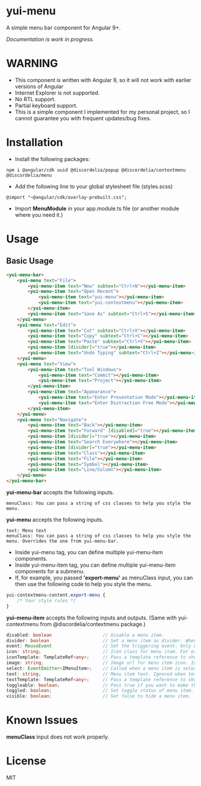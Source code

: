 # yui-menu

A simple menu bar component for Angular 9+.

_Documentation is work in progress._

# WARNING

* This component is written with Angular 9, so it will not work with earlier versions of Angular
* Internet Explorer is not supported.
* No RTL support.
* Partial keyboard support.
* This is a simple component I implemented for my personal project, so I cannot guarantee you with frequent updates/bug fixes.

# Installation

* Install the following packages:
    
```
npm i @angular/cdk uuid @discordelia/popup @discordelia/contextmenu @discordelia/menu
```

* Add the following line to your global stylesheet file (styles.scss)
    
```
@import "~@angular/cdk/overlay-prebuilt.css";
```

* Import **MenuModule** in your app.module.ts file (or another module where you need it.)

# Usage

## Basic Usage

```html
<yui-menu-bar>
    <yui-menu text="File">
        <yui-menu-item text="New" subtext="Ctrl+N"></yui-menu-item>
        <yui-menu-item text="Open Recent">
            <yui-menu-item text="yui-menu"></yui-menu-item>
            <yui-menu-item text="yui-contextmenu"></yui-menu-item>
        </yui-menu-item>
        <yui-menu-item text="Save As" subtext="Ctrl+S"></yui-menu-item>
    </yui-menu>
    <yui-menu text="Edit">
        <yui-menu-item text="Cut" subtext="Ctrl+X"></yui-menu-item>
        <yui-menu-item text="Copy" subtext="Ctrl+C"></yui-menu-item>
        <yui-menu-item text="Paste" subtext="Ctrl+V"></yui-menu-item>
        <yui-menu-item [divider]="true"></yui-menu-item>
        <yui-menu-item text="Undo Typing" subtext="Ctrl+Z"></yui-menu-item>
    </yui-menu>
    <yui-menu text="View">
        <yui-menu-item text="Tool Windows">
            <yui-menu-item text="Commit"></yui-menu-item>
            <yui-menu-item text="Project"></yui-menu-item>
        </yui-menu-item>
        <yui-menu-item text="Appearance">
            <yui-menu-item text="Enter Presentation Mode"></yui-menu-item>
            <yui-menu-item text="Enter Distraction Free Mode"></yui-menu-item>
        </yui-menu-item>
    </yui-menu>
    <yui-menu text="Navigate">
        <yui-menu-item text="Back"></yui-menu-item>
        <yui-menu-item text="Forward" [disabled]="true"></yui-menu-item>
        <yui-menu-item [divider]="true"></yui-menu-item>
        <yui-menu-item text="Search Everywhere"></yui-menu-item>
        <yui-menu-item [divider]="true"></yui-menu-item>
        <yui-menu-item text="Class"></yui-menu-item>
        <yui-menu-item text="File"></yui-menu-item>
        <yui-menu-item text="Symbol"></yui-menu-item>
        <yui-menu-item text="Line/Column"></yui-menu-item>
    </yui-menu>
</yui-menu-bar>
```

**yui-menu-bar** accepts the following inputs.

```
menuClass: You can pass a string of css classes to help you style the menu.
```


**yui-menu** accepts the following inputs.

```
text: Menu text
menuClass: You can pass a string of css classes to help you style the menu. Overrides the one from yui-menu-bar.
```

* Inside yui-menu tag, you can define multiple yui-menu-item components.
* Inside yui-menu-item tag, you can define multiple yui-menu-item components for a submenu.
* If, for example, you passed **'export-menu'** as menuClass input, you can then use the following code to help you style the menu.

```scss
yui-contextmenu-content.export-menu {
    /* Your style rules */
}
```

**yui-menu-item** accepts the following inputs and outputs. (Same with yui-contextmenu from @discordelia/contextmenu package.)

```typescript
disabled: boolean                   // Disable a menu item.
divider: boolean                    // Set a menu item as divider. When set to true, all other options are ignored.
event: MouseEvent                   // Set the triggering event. Only used when the target changes dynamically.
icon: string;                       // Icon class for menu item. For example, you can pass a font icon class such as 'fa fa-plus'. Ignored when iconTemplate option is set.
iconTemplate: TemplateRef<any>;     // Pass a template reference to show as menu item icon.
image: string;                      // Image url for menu item icon. Ignored when iconTemplate option is set.
select: EventEmitter<IMenuItem>;    // Called when a menu item is selected. 
text: string;                       // Menu item text. Ignored when textTemplate option is set.
textTemplate: TemplateRef<any>;     // Pass a template reference to show as menu item text.
toggleable: boolean;                // Pass true if you want to make the menu item toggleable.
toggled: boolean;                   // Set toggle status of menu item. This is a two-way binding. [(toggled)]
visible: boolean;                   // Set false to hide a menu item.
```

# Known Issues
**menuClass** input does not work properly.

# License

MIT
